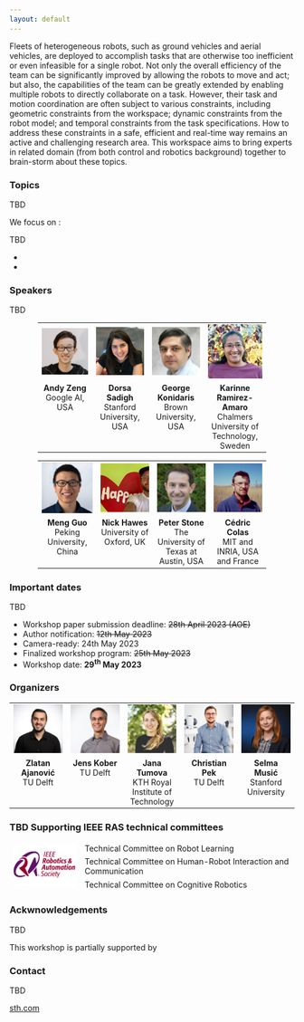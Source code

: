 ```yaml
---
layout: default
---
```


Fleets of heterogeneous robots, such as ground vehicles and aerial vehicles, are deployed to accomplish tasks that are otherwise too inefficient or even infeasible for a single robot. Not only the overall efficiency of the team can be significantly improved by allowing the robots to move and act; but also, the capabilities of the team can be greatly extended by enabling multiple robots to directly collaborate on a task. However, their task and motion coordination are often subject to various constraints, including geometric constraints from the workspace; dynamic constraints from the robot model; and temporal constraints from the task specifications. How to address these constraints in a safe, efficient and real-time way remains an active and challenging research area. This workspace aims to bring experts in related domain (from both control and robotics background) together to brain-storm about these topics. 

### Topics

TBD 

We focus on :

TBD 

- 
- 


### Speakers 

TBD 

<center>
<table style="width: 80%;">
  <tr>
    <td width="20%" style="text-align: center; vertical-align: middle; border: none;" > 
      <a href="https://andyzeng.github.io/" target="_blank">
        <img src="/docs/assets/images/speakers/andy.jpg" alt= "">
      </a>
    </td>
    <td width="20%" style="text-align: center; vertical-align: middle; border: none;"> 
      <a href="https://dorsa.fyi/" target="_blank">
        <img src="/docs/assets/images/speakers/dorsa2.JPG" alt= "" >
      </a>
    </td>
    <td width="20%" style="text-align: center; vertical-align: middle; border: none;"> 
      <a href="https://cs.brown.edu/people/gdk/" target="_blank">
        <img src="/docs/assets/images/speakers/george2.jpg" alt= "" >
      </a>
    </td>
    <td width="20%" style="text-align: center; vertical-align: middle; border: none;"> 
      <a href="https://www.chalmers.se/en/persons/karinne" target="_blank">
        <img src="/docs/assets/images/speakers/karinne2.jpg" alt= "">
      </a>
    </td>
  </tr>  
  <tr>
    <td style="text-align: center; vertical-align: top; border: none;"><b>Andy Zeng</b><br>Google AI, USA</td>
    <td style="text-align: center; vertical-align: top; border: none;"><b>Dorsa Sadigh</b><br>Stanford University, USA</td>
    <td style="text-align: center; vertical-align: top; border: none;"><b>George Konidaris</b><br>Brown University, USA</td>
    <td style="text-align: center; vertical-align: top; border: none;"><b>Karinne Ramirez-Amaro</b><br>Chalmers University of Technology, Sweden</td>
  </tr> 
</table>

<table style="width: 80%;">
  <tr>
    <td width="20%" style="text-align: center; vertical-align: middle; border: none;" > 
      <a href="https://mengguo.github.io/personal_site/" target="_blank">
        <img src="/docs/assets/images/speakers/meng.png" alt= "">
      </a>
    </td>
    <td width="20%" style="text-align: center; vertical-align: middle; border: none;"> 
      <a href="https://www.robots.ox.ac.uk/~nickh/" target="_blank">
        <img src="/docs/assets/images/speakers/nick.jpeg" alt= "" >
      </a>
    </td>
    <td width="20%" style="text-align: center; vertical-align: middle; border: none;"> 
      <a href="https://www.cs.utexas.edu/~pstone/" target="_blank">
        <img src="/docs/assets/images/speakers/peter2.png" alt= "" >
      </a>
    </td>
    <td width="20%" style="text-align: center; vertical-align: middle; border: none;"> 
      <a href="https://ccolas.github.io/blog/" target="_blank">
        <img src="/docs/assets/images/speakers/cedric.jpeg" alt= "" >
      </a>
    </td>
  </tr>  
  <tr>
    <td style="text-align: center; vertical-align: top; border: none;"><b>Meng Guo</b><br>Peking University, China</td>
    <td style="text-align: center; vertical-align: top; border: none;"><b>Nick Hawes</b><br>University of Oxford, UK</td>
    <td style="text-align: center; vertical-align: top; border: none;"><b>Peter Stone</b><br>The University of Texas at Austin, USA</td>
    <td style="text-align: center; vertical-align: top; border: none;"><b>Cédric Colas</b><br>MIT and INRIA, USA and France</td>
  </tr> 
</table>

</center>

### Important dates

TBD

- Workshop paper submission deadline: ~~28th April 2023 (AOE)~~
- Author notification: ~~12th May 2023~~
- Camera-ready: 24th May 2023
- Finalized workshop program: ~~25th May 2023~~
- Workshop date: **29<sup>th</sup> May 2023**


### Organizers 


<table style="width: 100%;">
  <tr>
    <td width="20%" style="text-align: center; vertical-align: middle; border: none;" >
      <a href="https://zlatanajanovic.com" target="_blank">
        <img src="/docs/assets/images/zlatan.jpg" alt= "" >
      </a>
    </td>
    <td width="20%" style="text-align: center; vertical-align: middle; border: none;"> 
      <a href="http://jenskober.de/" target="_blank">
        <img src="/docs/assets/images/jens.jpeg" alt= "" >
      </a>
    </td>
    <td width="20%" style="text-align: center; vertical-align: middle; border: none;"> 
      <a href="https://sites.google.com/view/janatumova/home" target="_blank">
        <img src="/docs/assets/images/tumova.jpeg" alt= "" >
      </a>
    </td>
    <td width="20%" style="text-align: center; vertical-align: middle; border: none;"> 
      <a href="https://www.kth.se/profile/pek2" target="_blank">
        <img src="/docs/assets/images/chris.jpg" alt= "">
      </a>
    </td>
    <td width="20%" style="text-align: center; vertical-align: middle; border: none;"> 
      <a href="https://scholar.google.hr/citations?user=8v5fB_4AAAAJ" target="_blank">
        <img src="/docs/assets/images/selma.jpg" alt= "" >
      </a>
    </td>
  </tr>
  <tr>
    <td style="text-align: center; vertical-align: top; border: none;"><b>Zlatan Ajanović</b><br>TU Delft</td>
    <td style="text-align: center; vertical-align: top; border: none;"><b>Jens Kober</b><br>TU Delft</td>
    <td style="text-align: center; vertical-align: top; border: none;"><b>Jana Tumova</b><br>KTH Royal Institute of Technology</td>
    <td style="text-align: center; vertical-align: top; border: none;"><b>Christian Pek</b><br>TU Delft</td>
    <td style="text-align: center; vertical-align: top; border: none;"><b>Selma Musić</b><br>Stanford University</td>
  </tr> 
</table>



### TBD Supporting IEEE RAS technical committees

<table style="border-collapse: collapse; border-spacing:0 " cellspacing="0" >
<thead>
  <tr>
    <td width="25%" style="border: none" rowspan="3">
      <img src="/docs/assets/images/RAS-logo.png" alt= "">
    </td>
    <td style="border: none; border-spacing:0; border-collapse: collapse">Technical Committee on Robot Learning</td>
  </tr>
  <tr>
    <td style="border: none; border-spacing:0; border-collapse: collapse">Technical Committee on Human-Robot Interaction and Communication</td>
  </tr>
  <tr>
    <td style="border: none; border-spacing:0; border-collapse: collapse">Technical Committee on Cognitive Robotics</td>
  </tr>
</thead>
</table>


### Ackwnowledgements

TBD 

This workshop is partially supported by 


### Contact

TBD 

[sth.com](mailto:sth.com)
